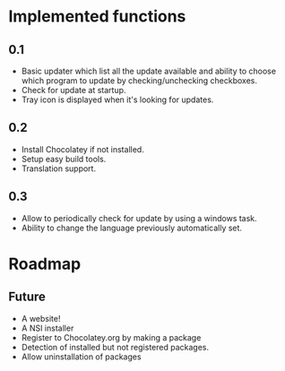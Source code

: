 # Implemented functions
## 0.1
- Basic updater which list all the update available and ability to choose which program to update by checking/unchecking checkboxes.
- Check for update at startup.
- Tray icon is displayed when it's looking for updates.


## 0.2
- Install Chocolatey if not installed.
- Setup easy build tools.
- Translation support.

## 0.3
- Allow to periodically check for update by using a windows task.
- Ability to change the language previously automatically set.

# Roadmap
## Future
- A website!
- A NSI installer
- Register to Chocolatey.org by making a package
- Detection of installed but not registered packages.
- Allow uninstallation of packages

